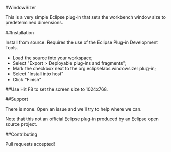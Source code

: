 #WindowSizer

This is a very simple Eclipse plug-in that sets the workbench window size to predetermined dimensions.

##Installation

Install from source. Requires the use of the Eclipse Plug-in Development Tools.

* Load the source into your workspace;
* Select "Export > Deployable plug-ins and fragments";
* Mark the checkbox next to the org.eclipselabs.windowsizer plug-in;
* Select "Install into host"
* Click "Finish"

##Use
Hit F8 to set the screen size to 1024x768.

##Support

There is none. Open an issue and we'll try to help where we can.

Note that this not an official Eclipse plug-in produced by an Eclipse open source project.

##Contributing

Pull requests accepted!
